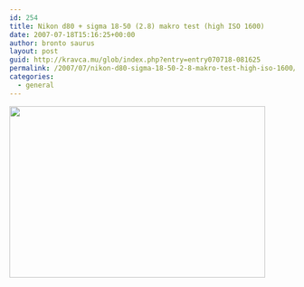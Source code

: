 ```yaml
---
id: 254
title: Nikon d80 + sigma 18-50 (2.8) makro test (high ISO 1600)
date: 2007-07-18T15:16:25+00:00
author: bronto saurus
layout: post
guid: http://kravca.mu/glob/index.php?entry=entry070718-081625
permalink: /2007/07/nikon-d80-sigma-18-50-2-8-makro-test-high-iso-1600/
categories:
  - general
---
```

<a href="http://somestuff.org/d80test4-makro/" target="_blank" ><img src="/images/d80_makro_teaser.jpg" width="452" height="303" border="0" alt="" /></a>